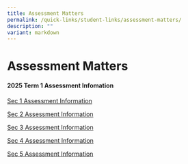 ```yaml
---
title: Assessment Matters
permalink: /quick-links/student-links/assessment-matters/
description: ""
variant: markdown
---
```

Assessment Matters
============

#### 2025 Term 1 Assessment Infomation

[Sec 1 Assessment Information](/files/Sec_1_Term_1_Assessment_Information_2025_.pdf)

[Sec 2 Assessment Information](/files/Sec_2_Term_1_Assessment_Information_2025_1.pdf)

[Sec 3 Assessment Information](/files/Sec_3_Term_1_Assessment_Information_2025_1.pdf)

[Sec 4 Assessment Information](/files/Sec_4_Term_1_Assessment_Information_2025_1.pdf)

[Sec 5 Assessment Information](/files/Sec_5_Term_1_Assessment_Information_2025_1.pdf)
